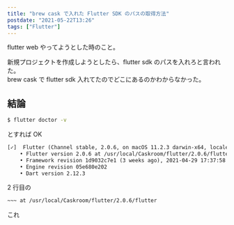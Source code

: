 ```yaml
---
title: "brew cask で入れた Flutter SDK のパスの取得方法"
postdate: "2021-05-22T13:26"
tags: ["Flutter"]
---
```


flutter web やってようとした時のこと。

新規プロジェクトを作成しようとしたら、flutter sdk のパスを入れろと言われた。  
brew cask で flutter sdk 入れてたのでどこにあるのかわからなかった。

## 結論

```sh
$ flutter doctor -v
```

とすれば OK

```txt
[✓]  Flutter (Channel stable, 2.0.6, on macOS 11.2.3 darwin-x64, locale ja-JP)
    • Flutter version 2.0.6 at /usr/local/Caskroom/flutter/2.0.6/flutter
    • Framework revision 1d9032c7e1 (3 weeks ago), 2021-04-29 17:37:58 -0700
    • Engine revision 05e680e202
    • Dart version 2.12.3
```

2 行目の

```txt
~~~ at /usr/local/Caskroom/flutter/2.0.6/flutter
```

これ
